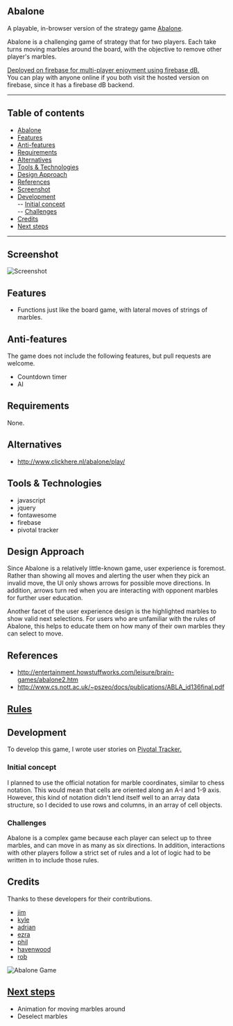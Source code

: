 ## Abalone

A playable, in-browser version of the strategy game [Abalone](https://en.wikipedia.org/wiki/Abalone_(board_game)).  

Abalone is a challenging game of strategy that for two players. Each take turns moving marbles around the board, with the objective to remove other player's marbles.  

[Deployed on firebase for multi-player enjoyment using firebase dB.](https://abalone-game.firebaseapp.com/)  
You can play with anyone online if you both visit the hosted version on firebase, since it has a firebase dB backend.  


----------------------- ------------------------------------
## Table of contents

- [Abalone](#abalone)
- [Features](#features)  
- [Anti-features](#anti-features)
- [Requirements](#requirements)
- [Alternatives](#alternatives)
- [Tools & Technologies](#tools-technologies)  
- [Design Approach](#design-approach)  
- [References](#references)  
- [Screenshot](#screenshot)  
- [Development](#development)  
-- [Initial concept](#initial-concept)  
-- [Challenges](#challenges)  
- [Credits](#credits)  
- [Next steps](#next-steps)  
----------------------- ------------------------------------


## Screenshot
![Screenshot](public/assets/img/screenshot.png "Abalone board game")

## Features

+ Functions just like the board game, with lateral moves of strings of marbles.

## Anti-features
The game does not include the following features, but pull requests are welcome.

+ Countdown timer
+ AI

## Requirements
None.

## Alternatives

+ http://www.clickhere.nl/abalone/play/

## Tools & Technologies
+ javascript
+ jquery
+ fontawesome
+ firebase
+ pivotal tracker

## Design Approach

Since Abalone is a relatively little-known game, user experience is foremost. Rather than showing all moves and alerting the user when they pick an invalid move, the UI only shows arrows for possible move directions. In addition, arrows turn red when you are interacting with opponent marbles for further user education.

Another facet of the user experience design is the highlighted marbles to show valid next selections. For users who are unfamiliar with the rules of Abalone, this helps to educate them on how many of their own marbles they can select to move.

## References

+ http://entertainment.howstuffworks.com/leisure/brain-games/abalone2.htm
+ http://www.cs.nott.ac.uk/~pszeo/docs/publications/ABLA_id136final.pdf

## [Rules](http://www.gamerz.net/pbmserv/abalone.html)


## Development
To develop this game, I wrote user stories on [Pivotal Tracker.](https://www.pivotaltracker.com/n/projects/1487676)

### Initial concept
I planned to use the official notation for marble coordinates, similar to chess notation. This would mean that cells are oriented along an A-I and 1-9 axis. However, this kind of notation didn't lend itself well to an array data structure, so I decided to use rows and columns, in an array of cell objects.

### Challenges
Abalone is a complex game because each player can select up to three marbles, and can move in as many as six directions. In addition, interactions with other players follow a strict set of rules and a lot of logic had to be written in to include those rules.

## Credits
Thanks to these developers for their contributions.

+ [jim](https://github.com/jim-clark)
+ [kyle](https://github.com/kylefberg)
+ [adrian](https://github.com/ishmaru)
+ [ezra](https://github.com/earnagram)
+ [phil](https://github.com/h4w5)
+ [havenwood](https://github.com/havenwood)
+ [rob](https://github.com/robawilkinson)

![Abalone Game](public/assets/img/abalone.jpeg "Abalone board game")

## [Next steps](next-steps)
+ Animation for moving marbles around
+ Deselect marbles
